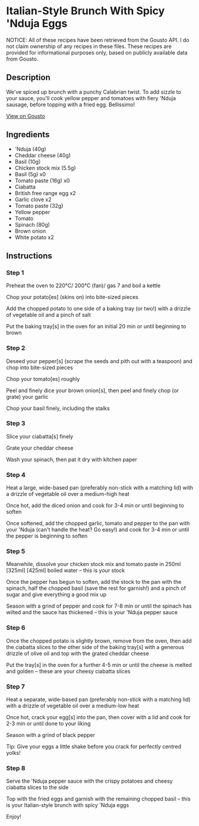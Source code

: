 # Italian-Style Brunch With Spicy 'Nduja Eggs 

NOTICE: All of these recipes have been retrieved from the Gousto API. I do not claim ownership of any recipes in these files. These recipes are provided for informational purposes only, based on publicly available data from Gousto.

## Description

We've spiced up brunch with a punchy Calabrian twist. To add sizzle to your sauce, you'll cook yellow pepper and tomatoes with fiery 'Nduja sausage, before topping with a fried egg. Bellissimo!

[View on Gousto](https://www.gousto.co.uk/recipes/cookbook/italian-style-brunch-with-saucy-nduja-eggs)

## Ingredients

-  'Nduja (40g)
- Cheddar cheese (40g)
- Basil (10g)
- Chicken stock mix (5.5g)
- Basil (5g) x0
- Tomato paste (16g) x0
- Ciabatta
- British free range egg x2
- Garlic clove x2
- Tomato paste (32g)
- Yellow pepper
- Tomato
- Spinach (80g)
- Brown onion
- White potato x2

## Instructions


### Step 1

Preheat the oven to 220°C/ 200°C (fan)/ gas 7 and boil a kettle

Chop your potato[es] (skins on) into bite-sized pieces

Add the chopped potato to one side of a baking tray (or two!) with a drizzle of vegetable oil and a pinch of salt

Put the baking tray[s] in the oven for an initial 20 min or until beginning to brown


### Step 2

Deseed your pepper[s] (scrape the seeds and pith out with a teaspoon) and chop into bite-sized pieces

Chop your tomato[es] roughly

Peel and finely dice your brown onion[s], then peel and finely chop (or grate) your garlic

Chop your basil finely, including the stalks


### Step 3

Slice your ciabatta[s] finely

Grate your cheddar cheese

Wash your spinach, then pat it dry with kitchen paper


### Step 4

Heat a large, wide-based pan (preferably non-stick with a matching lid) with a drizzle of vegetable oil over a medium-high heat

Once hot, add the diced onion and cook for 3-4 min or until beginning to soften

Once softened, add the chopped garlic, tomato and pepper to the pan with your 'Nduja (can't handle the heat? Go easy!) and cook for 3-4 min or until the pepper is beginning to soften


### Step 5

Meanwhile, dissolve your chicken stock mix and tomato paste in 250ml <span class="text-purple">[325ml]</span> <span class="text-danger">[425ml]</span> boiled water – this is your stock

Once the pepper has begun to soften, add the stock to the pan with the spinach, half the chopped basil (save the rest for garnish!) and a pinch of sugar and give everything a good mix up

Season with a grind of pepper and cook for 7-8 min or until the spinach has wilted and the sauce has thickened – this is your 'Nduja pepper sauce


### Step 6

Once the chopped potato is slightly brown, remove from the oven, then add the ciabatta slices to the other side of the baking tray[s] with a generous drizzle of olive oil and top with the grated cheddar cheese

Put the tray[s] in the oven for a further 4-5 min or until the cheese is melted and golden – these are your cheesy ciabatta slices


### Step 7

Heat a separate, wide-based pan (preferably non-stick with a matching lid) with a drizzle of vegetable oil over a medium-low heat

Once hot, crack your egg[s] into the pan, then cover with a lid and cook for 2-3 min or until done to your liking

Season with a grind of black pepper

Tip: Give your eggs a little shake before you crack for perfectly centred yolks!

### Step 8

Serve the 'Nduja pepper sauce with the crispy potatoes and cheesy ciabatta slices to the side

Top with the fried eggs and garnish with the remaining chopped basil – this is your Italian-style brunch with spicy 'Nduja eggs

Enjoy!

